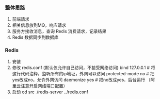 ### 整体思路
1. 前端请求
2. 相关信息放到MQ，响应请求
3. 服务方接收消息，查询 Redis 消费请求，记录结果
4. Redis 数据同步到数据库



### Redis
1. 安装
2. 修改 redis.conf (默认仅允许自己访问，不接受网络访问)
 bind 127.0.0.1 # 将这行代码注释，监听所有的ip地址，外网可以访问
 protected-mode no # 把yes改成no，允许外网访问
 daemonize yes # 把no改成yes，后台运行
 （阿里云注意开启网络端口配置）
3. 启动
cd src
./redis-server ../redis.conf

   